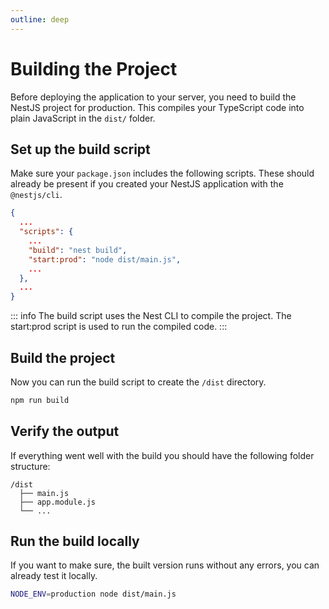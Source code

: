 ```yaml
---
outline: deep
---
```


# Building the Project

Before deploying the application to your server, you need to build the NestJS project for
production. This compiles your TypeScript code into plain JavaScript in the `dist/` folder.

## Set up the build script

Make sure your `package.json` includes the following scripts. These should already be present
if you created your NestJS application with the `@nestjs/cli`.

```json
{
  ...
  "scripts": {
    ...
    "build": "nest build",
    "start:prod": "node dist/main.js",
    ...
  },
  ...
}
```
::: info
The build script uses the Nest CLI to compile the project.
The start:prod script is used to run the compiled code.
:::

## Build the project 

Now you can run the build script to create the `/dist` directory.

```bash
npm run build
```

## Verify the output

If everything went well with the build you should have the following folder structure:
```
/dist
  ├── main.js
  ├── app.module.js
  └── ...
```

## Run the build locally 
If you want to make sure, the built version runs without any errors, you can already test
it locally.

```bash
NODE_ENV=production node dist/main.js
```